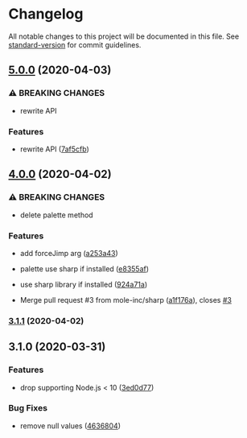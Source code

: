 # Changelog

All notable changes to this project will be documented in this file. See [standard-version](https://github.com/conventional-changelog/standard-version) for commit guidelines.

## [5.0.0](https://github.com/mole-inc/lqip/compare/v4.0.0...v5.0.0) (2020-04-03)


### ⚠ BREAKING CHANGES

* rewrite API

### Features

* rewrite API ([7af5cfb](https://github.com/mole-inc/lqip/commit/7af5cfb0dec85169290166a9e3df494b94aa529e))

## [4.0.0](https://github.com/mole-inc/lqip/compare/v3.1.1...v4.0.0) (2020-04-02)


### ⚠ BREAKING CHANGES

* delete palette method

### Features

* add forceJimp arg ([a253a43](https://github.com/mole-inc/lqip/commit/a253a43a3155becafd69c3a535196f695ae914b5))
* palette use sharp if installed ([e8355af](https://github.com/mole-inc/lqip/commit/e8355af08b00f5cfbd80c4e00aeb8f4642348801))
* use sharp library if installed ([924a71a](https://github.com/mole-inc/lqip/commit/924a71a571ef166895dfd485f4b4b366d64bb0aa))


* Merge pull request #3 from mole-inc/sharp ([a1f176a](https://github.com/mole-inc/lqip/commit/a1f176ab37dfe0b4293d6bd7636909ba59fe3911)), closes [#3](https://github.com/mole-inc/lqip/issues/3)

### [3.1.1](https://github.com/mole-inc/lqip/compare/v3.1.0...v3.1.1) (2020-04-02)

## 3.1.0 (2020-03-31)


### Features

* drop supporting Node.js < 10 ([3ed0d77](https://github.com/mole-inc/lqip/commit/3ed0d77f1189c3a3fe100066257fb01e9bd5be96))


### Bug Fixes

* remove null values ([4636804](https://github.com/mole-inc/lqip/commit/4636804693198977d5058150db7d3fec8a96c14f))
